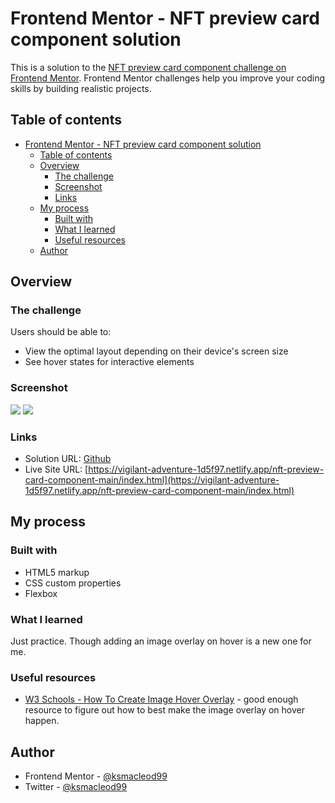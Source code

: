 # Frontend Mentor - NFT preview card component solution

This is a solution to the [NFT preview card component challenge on Frontend Mentor](https://www.frontendmentor.io/challenges/nft-preview-card-component-SbdUL_w0U). Frontend Mentor challenges help you improve your coding skills by building realistic projects. 

## Table of contents

- [Frontend Mentor - NFT preview card component solution](#frontend-mentor---nft-preview-card-component-solution)
  - [Table of contents](#table-of-contents)
  - [Overview](#overview)
    - [The challenge](#the-challenge)
    - [Screenshot](#screenshot)
    - [Links](#links)
  - [My process](#my-process)
    - [Built with](#built-with)
    - [What I learned](#what-i-learned)
    - [Useful resources](#useful-resources)
  - [Author](#author)

## Overview

### The challenge

Users should be able to:

- View the optimal layout depending on their device's screen size
- See hover states for interactive elements

### Screenshot

![](.docs/mobile.png)
![](.docs/web.png)


### Links

- Solution URL: [Github](https://github.com/ksmacleod99/vigilant-adventure/tree/main/nft-preview-card-component-main)
- Live Site URL: [https://vigilant-adventure-1d5f97.netlify.app/nft-preview-card-component-main/index.html](https://vigilant-adventure-1d5f97.netlify.app/nft-preview-card-component-main/index.html)

## My process

### Built with

- HTML5 markup
- CSS custom properties
- Flexbox

### What I learned

Just practice. 
Though adding an image overlay on hover is a new one for me. 

### Useful resources

- [W3 Schools - How To Create Image Hover Overlay](https://www.w3schools.com/howto/howto_css_image_overlay.asp) - good enough resource to figure out how to best make the image overlay on hover happen.


## Author

- Frontend Mentor - [@ksmacleod99](https://www.frontendmentor.io/profile/ksmacleod99)
- Twitter - [@ksmacleod99](https://www.twitter.com/ksmacleod99)
